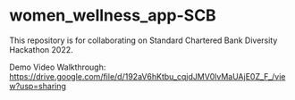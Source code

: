 # women_wellness_app-SCB
This repository is for collaborating on Standard Chartered Bank Diversity Hackathon 2022.

Demo Video Walkthrough:
https://drive.google.com/file/d/192aV6hKtbu_cqjdJMV0lvMaUAjE0Z_F_/view?usp=sharing
